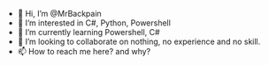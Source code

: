 - 👋 Hi, I’m @MrBackpain
- 👀 I’m interested in C#, Python, Powershell
- 🌱 I’m currently learning Powershell, C#
- 💞️ I’m looking to collaborate on nothing, no experience and no skill. 
- 📫 How to reach me here? and why?

<!---
MrBackpain/MrBackpain is a ✨ special ✨ repository because its `README.md` (this file) appears on your GitHub profile.
You can click the Preview link to take a look at your changes.
--->
